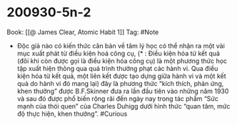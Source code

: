 # 200930-5n-2

Book: [[@ James Clear, Atomic Habit 1]]
Tag: #Note

- Độc giả nào có kiến thức căn bản về tâm lý học có thể nhận ra một vài mục xuất phát từ điều kiện hoá công cụ, (* : Điều kiện hóa từ kết quả (đôi khi còn được gọi là điều kiện hóa công cụ) là một phương thức học tập xuất hiện thông qua quá trình thưởng phạt các hành vi. Qua điều kiện hóa từ kết quả, một liên kết được tạo dựng giữa hành vi và một kết quả do hành vi đó mang lại) đây là phương thức “kích thích, phản ứng, khen thưởng” được B.F.Skinner đưa ra lần đầu tiên vào những năm 1930 và sau đó được phổ biến rộng rãi đến ngày nay trong tác phẩm “Sức mạnh của thói quen” của Charles Duhigg dưới hình thức “quan tâm, mức độ thực hiện, khen thưởng”. #Curious